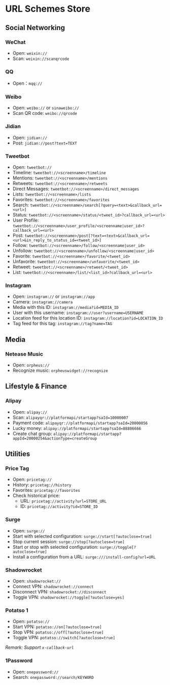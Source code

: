 # URL Schemes Store

## Social Networking

### WeChat
- Open: `weixin://`
- Scan: `weixin://scanqrcode`

### QQ
- Open：`mqq://`

### Weibo
- Open: `weibo://` or `sinaweibo://`
- Scan QR code: `weibo://qrcode`

### Jidian
- Open: `jidian://`
- Post: `jidian://post?text=TEXT`

### Tweetbot
- Open: `tweetbot://`
- Timeline: `tweetbot://<screenname>/timeline`
- Mentions: `tweetbot://<screenname>/mentions`
- Retweets: `tweetbot://<screenname>/retweets`
- Direct Messages: `tweetbot://<screenname>/direct_messages`
- Lists: `tweetbot://<screenname>/lists`
- Favorites: `tweetbot://<screenname>/favorites`
- Search: `tweetbot://<screenname>/search[?query=<text>&callback_url=<url>]`
- Status: `tweetbot://<screenname>/status/<tweet_id>?callback_url=<url>`
- User Profile: `tweetbot://<screenname>/user_profile/<screenname|user_id>?callback_url=<url>`
- Post: `tweetbot://<screenname>/post[?text=<text>&callback_url=<url>&in_reply_to_status_id=<tweet_id>]`
- Follow:  `tweetbot://<screenname>/follow/<screenname|user_id>`
- Unfollow:  `tweetbot://<screenname>/unfollow/<screenname|user_id>`
- Favorite:  `tweetbot://<screenname>/favorite/<tweet_id>`
- Unfavorite:  `tweetbot://<screenname>/unfavorite/<tweet_id>`
- Retweet: `tweetbot://<screenname>/retweet/<tweet_id>`
- List:  `tweetbot://<screenname>/list/<list_id>?callback_url=<url>`

### Instagram
- Open: `instagram://` or `instagram://app`
- Camera: `instagram://camera`
- Media with this ID: `instagram://media?id=MEDIA_ID`
- User with this username: `instagram://user?username=USERNAME`
- Location feed for this location ID: `instagram://location?id=LOCATION_ID`
- Tag feed for this tag: `instagram://tag?name=TAG`

## Media

### Netease Music
- Open: `orpheus://`
- Recognize music: `orpheuswidget://recognize`

## Lifestyle & Finance

### Alipay
- Open: `alipay://`
- Scan: `alipayqr://platformapi/startapp?saId=10000007`
- Payment code: `alipayqr://platformapi/startapp?saId=20000056`
- Lucky money:
`alipay://platformapi/startapp?saId=88886666`
- Create chat group:
`alipay://platformapi/startapp?appId=20000254&actionType=createGroup`

## Utilities

### Price Tag
- Open: `pricetag://`
- History: `pricetag://history`
- Favorites: `pricetag://favorites`
- Check historical price:
  + URL: `pricetag://activity?url=STORE_URL`
  + ID: `pricetag://activity?id=STORE_ID`

### Surge
- Open: `surge://`
- Start with selected configuration: `surge://start[?autoclose=true]`
- Stop current session: `surge://stop[?autoclose=true]`
- Start or stop with selected configuration: `surge://toggle[?autoclose=true]`
- Install a configuration from a URL: `surge:///install-config?url=URL`

### Shadowrocket
- Open: `shadowrocket://`
- Connect VPN: `shadowrocket://connect`
- Disconnect VPN: `shadowrocket://disconnect`
- Toggle VPN: `shadowrocket://toggle[?autoclose=yes]`

### Potatso 1
- Open: `potatso://`
- Start VPN: `potatso://on[?autoclose=true]`
- Stop VPN: `potatso://off[?autoclose=true]`
- Toggle VPN: `potatso://switch[?autoclose=true]`

*Remark: Support `x-callback-url`*

### 1Password
- Open: `onepassword://`
- Search: `onepassword://search/KEYWORD`

